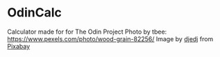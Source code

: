 # OdinCalc
Calculator made for for The Odin Project
Photo by tbee: https://www.pexels.com/photo/wood-grain-82256/
Image by <a href="https://pixabay.com/users/djedj-59194/?utm_source=link-attribution&amp;utm_medium=referral&amp;utm_campaign=image&amp;utm_content=3371709">djedj</a> from <a href="https://pixabay.com//?utm_source=link-attribution&amp;utm_medium=referral&amp;utm_campaign=image&amp;utm_content=3371709">Pixabay</a>
